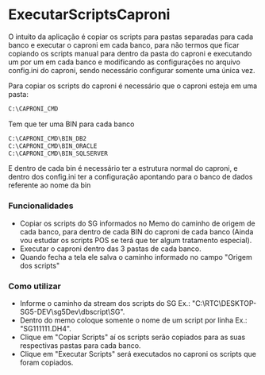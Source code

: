 # ExecutarScriptsCaproni

O intuito da aplicação é copiar os scripts para pastas separadas para cada banco e executar o caproni em cada banco, para não termos que ficar copiando os scripts manual para dentro da pasta do caproni e executando um por um em cada banco e modificando as configurações no arquivo config.ini do caproni, sendo necessário configurar somente uma única vez. 

Para copiar os scripts do caproni é necessário que o caproni esteja em uma pasta: 
```bash
C:\CAPRONI_CMD
```
Tem que ter uma BIN para cada banco 
```bash
C:\CAPRONI_CMD\BIN_DB2
C:\CAPRONI_CMD\BIN_ORACLE
C:\CAPRONI_CMD\BIN_SQLSERVER
```

E dentro de cada bin é necessário ter a estrutura normal do caproni, e dentro dos config.ini ter a configuração apontando para o banco de dados referente ao nome da bin

### Funcionalidades

 * Copiar os scripts do SG informados no Memo do caminho de origem de cada banco, para dentro de cada BIN do caproni de cada banco (Ainda vou estudar os scripts POS se terá que ter algum tratamento especial).
 * Executar o caproni dentro das 3 pastas de cada banco. 
 * Quando fecha a tela ele salva o caminho informado no campo "Origem dos scripts"

### Como utilizar
 * Informe o caminho da stream dos scripts do SG Ex.: "C:\RTC\DESKTOP-SG5-DEV\sg5Dev\dbscript\SG".
 * Dentro do memo coloque somente o nome de um script por linha Ex.: "SG111111.DH4".
 * Clique em "Copiar Scripts" aí os scripts serão copiados para as suas respectivas pastas para cada banco.
 * Clique em "Executar Scripts" será executados no caproni os scripts que foram copiados. 
